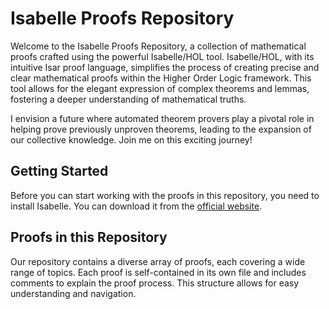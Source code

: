 # Isabelle Proofs Repository

Welcome to the Isabelle Proofs Repository, a collection of mathematical proofs crafted using the powerful Isabelle/HOL tool. Isabelle/HOL, with its intuitive Isar proof language, simplifies the process of creating precise and clear mathematical proofs within the Higher Order Logic framework. This tool allows for the elegant expression of complex theorems and lemmas, fostering a deeper understanding of mathematical truths.

I envision a future where automated theorem provers play a pivotal role in helping prove previously unproven theorems, leading to the expansion of our collective knowledge. Join me on this exciting journey!

## Getting Started

Before you can start working with the proofs in this repository, you need to install Isabelle. You can download it from the [official website](https://isabelle.in.tum.de/).

## Proofs in this Repository

Our repository contains a diverse array of proofs, each covering a wide range of topics. Each proof is self-contained in its own file and includes comments to explain the proof process. This structure allows for easy understanding and navigation.
